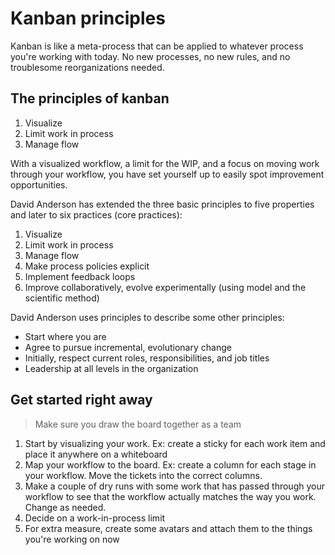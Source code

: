 # Kanban principles

Kanban is like a meta-process that can be applied to whatever process you're working with today.
No new processes, no new rules, and no troublesome reorganizations needed.

## The principles of kanban

1. Visualize
2. Limit work in process
3. Manage flow

With a visualized workflow, a limit for the WIP, and a focus on moving work through your workflow, you have set yourself up to easily spot improvement opportunities.

David Anderson has extended the three basic principles to five properties and later to six practices (core practices):

1. Visualize
2. Limit work in process
3. Manage flow
4. Make process policies explicit
5. Implement feedback loops
6. Improve collaboratively, evolve experimentally (using model and the scientific method)

David Anderson uses principles to describe some other principles:

- Start where you are
- Agree to pursue incremental, evolutionary change
- Initially, respect current roles, responsibilities, and job titles
- Leadership at all levels in the organization

## Get started right away

>Make sure you draw the board together as a team

1. Start by visualizing your work. Ex: create a sticky for each work item and place it anywhere on a whiteboard
2. Map your workflow to the board. Ex: create a column for each stage in your workflow. Move the tickets into the correct columns.
3. Make a couple of dry runs with some work that has passed through your workflow to see that the workflow actually matches the way you work. Change as needed.
4. Decide on a work-in-process limit
5. For extra measure, create some avatars and attach them to the things you're working on now
